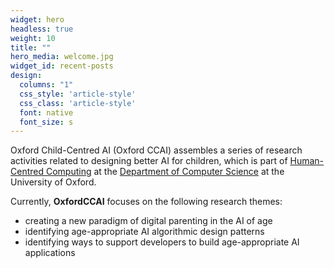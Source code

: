 ```yaml
---
widget: hero
headless: true
weight: 10
title: ""
hero_media: welcome.jpg
widget_id: recent-posts
design:
  columns: "1"
  css_style: 'article-style'
  css_class: 'article-style'
  font: native
  font_size: s
---
```

Oxford Child-Centred AI (Oxford CCAI) assembles a series of research activities related to designing better AI for children, which is part of [Human-Centred Computing](http://hcc.cs.ox.ac.uk/) at the [Department of Computer Science](http://www.cs.ox.ac.uk/) at the University of Oxford.

Currently, **OxfordCCAI** focuses on the following research themes:

* creating a new paradigm of digital parenting in the AI of age
* identifying age-appropriate AI algorithmic design patterns
* identifying ways to support developers to build age-appropriate AI applications